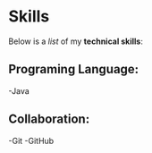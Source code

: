 # Skills

Below is a *list* of my **technical skills**:

## Programing Language:
-Java
 
## Collaboration:
-Git
-GitHub

